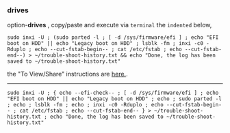 ### drives
option-**drives** , copy/paste and execute via `terminal` the `indented` below,

`sudo inxi -U ; (sudo parted -l ; [ -d /sys/firmware/efi ] ; echo "EFI boot on HDD" || echo "Legacy boot on HDD" ; lsblk -fm ; inxi -c0 -Rduplo ; echo --cut-fstab-begin-- ; cat /etc/fstab ; echo --cut-fstab-end--) > ~/trouble-shoot-history.txt && echo "Done, the log has been saved to ~/trouble-shoot-history.txt"`

the "To View/Share" instructions are [here.](https://github.com/two-dogs/the-kennel/blob/master/to-share.md).
***

`
sudo inxi -U ;
{
 echo --efi-check-- ;
 [ -d /sys/firmware/efi ] ;
 echo "EFI boot on HDD" || echo "Legacy boot on HDD" ;
 echo ;
 sudo parted -l ;
 echo ;
 lsblk -fm ;
 echo ;
 inxi -c0 -Rduplo ;
 echo --cut-fstab-begin-- ;
 cat /etc/fstab ;
 echo --cut-fstab-end--
} > ~/trouble-shoot-history.txt ;
 echo "Done, the log has been saved to ~/trouble-shoot-history.txt"
`
